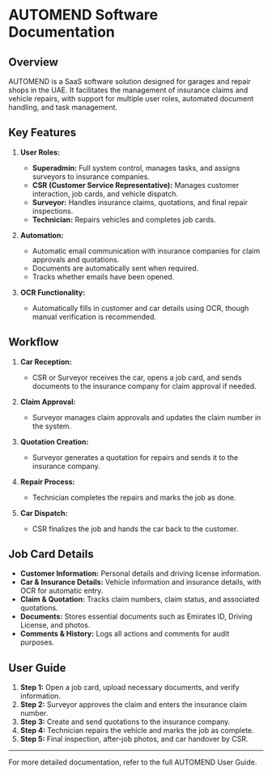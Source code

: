 # AUTOMEND Software Documentation

## Overview
AUTOMEND is a SaaS software solution designed for garages and repair shops in the UAE. It facilitates the management of insurance claims and vehicle repairs, with support for multiple user roles, automated document handling, and task management.

## Key Features
1. **User Roles:**
   - **Superadmin:** Full system control, manages tasks, and assigns surveyors to insurance companies.
   - **CSR (Customer Service Representative):** Manages customer interaction, job cards, and vehicle dispatch.
   - **Surveyor:** Handles insurance claims, quotations, and final repair inspections.
   - **Technician:** Repairs vehicles and completes job cards.

2. **Automation:**
   - Automatic email communication with insurance companies for claim approvals and quotations.
   - Documents are automatically sent when required.
   - Tracks whether emails have been opened.

3. **OCR Functionality:**
   - Automatically fills in customer and car details using OCR, though manual verification is recommended.

## Workflow
1. **Car Reception:**
   - CSR or Surveyor receives the car, opens a job card, and sends documents to the insurance company for claim approval if needed.
   
2. **Claim Approval:**
   - Surveyor manages claim approvals and updates the claim number in the system.
   
3. **Quotation Creation:**
   - Surveyor generates a quotation for repairs and sends it to the insurance company.
   
4. **Repair Process:**
   - Technician completes the repairs and marks the job as done.
   
5. **Car Dispatch:**
   - CSR finalizes the job and hands the car back to the customer.

## Job Card Details
- **Customer Information:** Personal details and driving license information.
- **Car & Insurance Details:** Vehicle information and insurance details, with OCR for automatic entry.
- **Claim & Quotation:** Tracks claim numbers, claim status, and associated quotations.
- **Documents:** Stores essential documents such as Emirates ID, Driving License, and photos.
- **Comments & History:** Logs all actions and comments for audit purposes.

## User Guide
1. **Step 1:** Open a job card, upload necessary documents, and verify information.
2. **Step 2:** Surveyor approves the claim and enters the insurance claim number.
3. **Step 3:** Create and send quotations to the insurance company.
4. **Step 4:** Technician repairs the vehicle and marks the job as complete.
5. **Step 5:** Final inspection, after-job photos, and car handover by CSR.

---

For more detailed documentation, refer to the full AUTOMEND User Guide.

